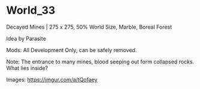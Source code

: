 # World_33
Decayed Mines | 275 x 275, 50% World Size, Marble, Boreal Forest

Idea by Parasite

Mods: All Development Only, can be safely removed.

Note: The entrance to many mines, blood seeping out form collapsed rocks. What lies inside? 

Images: https://imgur.com/a/tQofaey

